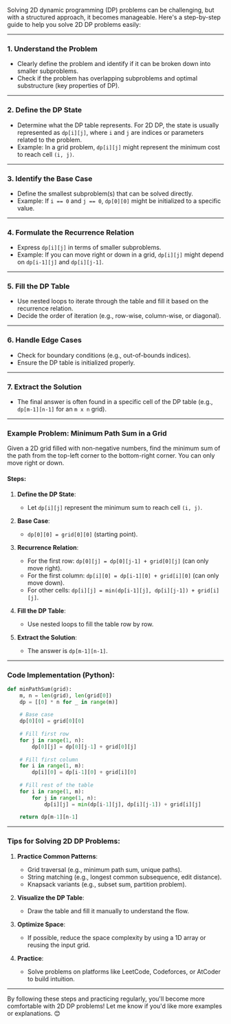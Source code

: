 Solving 2D dynamic programming (DP) problems can be challenging, but with a structured approach, it becomes manageable. Here's a step-by-step guide to help you solve 2D DP problems easily:

---

### 1. **Understand the Problem**
   - Clearly define the problem and identify if it can be broken down into smaller subproblems.
   - Check if the problem has overlapping subproblems and optimal substructure (key properties of DP).

---

### 2. **Define the DP State**
   - Determine what the DP table represents. For 2D DP, the state is usually represented as `dp[i][j]`, where `i` and `j` are indices or parameters related to the problem.
   - Example: In a grid problem, `dp[i][j]` might represent the minimum cost to reach cell `(i, j)`.

---

### 3. **Identify the Base Case**
   - Define the smallest subproblem(s) that can be solved directly.
   - Example: If `i == 0` and `j == 0`, `dp[0][0]` might be initialized to a specific value.

---

### 4. **Formulate the Recurrence Relation**
   - Express `dp[i][j]` in terms of smaller subproblems.
   - Example: If you can move right or down in a grid, `dp[i][j]` might depend on `dp[i-1][j]` and `dp[i][j-1]`.

---

### 5. **Fill the DP Table**
   - Use nested loops to iterate through the table and fill it based on the recurrence relation.
   - Decide the order of iteration (e.g., row-wise, column-wise, or diagonal).

---

### 6. **Handle Edge Cases**
   - Check for boundary conditions (e.g., out-of-bounds indices).
   - Ensure the DP table is initialized properly.

---

### 7. **Extract the Solution**
   - The final answer is often found in a specific cell of the DP table (e.g., `dp[m-1][n-1]` for an `m x n` grid).

---

### Example Problem: **Minimum Path Sum in a Grid**
Given a 2D grid filled with non-negative numbers, find the minimum sum of the path from the top-left corner to the bottom-right corner. You can only move right or down.

#### Steps:
1. **Define the DP State**:
   - Let `dp[i][j]` represent the minimum sum to reach cell `(i, j)`.

2. **Base Case**:
   - `dp[0][0] = grid[0][0]` (starting point).

3. **Recurrence Relation**:
   - For the first row: `dp[0][j] = dp[0][j-1] + grid[0][j]` (can only move right).
   - For the first column: `dp[i][0] = dp[i-1][0] + grid[i][0]` (can only move down).
   - For other cells: `dp[i][j] = min(dp[i-1][j], dp[i][j-1]) + grid[i][j]`.

4. **Fill the DP Table**:
   - Use nested loops to fill the table row by row.

5. **Extract the Solution**:
   - The answer is `dp[m-1][n-1]`.

---

### Code Implementation (Python):
```python
def minPathSum(grid):
    m, n = len(grid), len(grid[0])
    dp = [[0] * n for _ in range(m)]
    
    # Base case
    dp[0][0] = grid[0][0]
    
    # Fill first row
    for j in range(1, n):
        dp[0][j] = dp[0][j-1] + grid[0][j]
    
    # Fill first column
    for i in range(1, m):
        dp[i][0] = dp[i-1][0] + grid[i][0]
    
    # Fill rest of the table
    for i in range(1, m):
        for j in range(1, n):
            dp[i][j] = min(dp[i-1][j], dp[i][j-1]) + grid[i][j]
    
    return dp[m-1][n-1]
```

---

### Tips for Solving 2D DP Problems:
1. **Practice Common Patterns**:
   - Grid traversal (e.g., minimum path sum, unique paths).
   - String matching (e.g., longest common subsequence, edit distance).
   - Knapsack variants (e.g., subset sum, partition problem).

2. **Visualize the DP Table**:
   - Draw the table and fill it manually to understand the flow.

3. **Optimize Space**:
   - If possible, reduce the space complexity by using a 1D array or reusing the input grid.

4. **Practice**:
   - Solve problems on platforms like LeetCode, Codeforces, or AtCoder to build intuition.

---

By following these steps and practicing regularly, you'll become more comfortable with 2D DP problems! Let me know if you'd like more examples or explanations. 😊